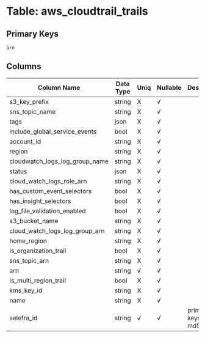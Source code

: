# Table: aws_cloudtrail_trails

## Primary Keys 

```
arn
```


## Columns 

|  Column Name   |  Data Type  | Uniq | Nullable | Description | 
|  ----  | ----  | ----  | ----  | ---- | 
| s3_key_prefix | string | X | √ |  | 
| sns_topic_name | string | X | √ |  | 
| tags | json | X | √ |  | 
| include_global_service_events | bool | X | √ |  | 
| account_id | string | X | √ |  | 
| region | string | X | √ |  | 
| cloudwatch_logs_log_group_name | string | X | √ |  | 
| status | json | X | √ |  | 
| cloud_watch_logs_role_arn | string | X | √ |  | 
| has_custom_event_selectors | bool | X | √ |  | 
| has_insight_selectors | bool | X | √ |  | 
| log_file_validation_enabled | bool | X | √ |  | 
| s3_bucket_name | string | X | √ |  | 
| cloud_watch_logs_log_group_arn | string | X | √ |  | 
| home_region | string | X | √ |  | 
| is_organization_trail | bool | X | √ |  | 
| sns_topic_arn | string | X | √ |  | 
| arn | string | √ | √ |  | 
| is_multi_region_trail | bool | X | √ |  | 
| kms_key_id | string | X | √ |  | 
| name | string | X | √ |  | 
| selefra_id | string | √ | √ | primary keys value md5 | 


